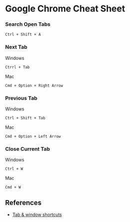 # Google Chrome Cheat Sheet

### Search Open Tabs
```
Ctrl + Shift + A
```
### Next Tab
Windows
```
Ctrrl + Tab
```
Mac
```
Cmd + Option + Right Arrow
```
### Previous Tab
Windows
```
Ctrl + Shift + Tab
```
Mac
```
Cmd + Option + Left Arrow
```
### Close Current Tab
Windows
```
Ctrl + W
```
Mac
```
Cmd + W
```

## References
- [Tab & window shortcuts](https://support.google.com/chrome/answer/157179?hl=en&co=GENIE.Platform%3DDesktop#zippy=%2Ctab-window-shortcuts)
